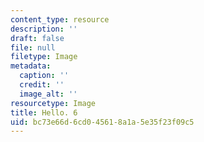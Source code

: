 ```yaml
---
content_type: resource
description: ''
draft: false
file: null
filetype: Image
metadata:
  caption: ''
  credit: ''
  image_alt: ''
resourcetype: Image
title: Hello. 6
uid: bc73e66d-6cd0-4561-8a1a-5e35f23f09c5
---
```

